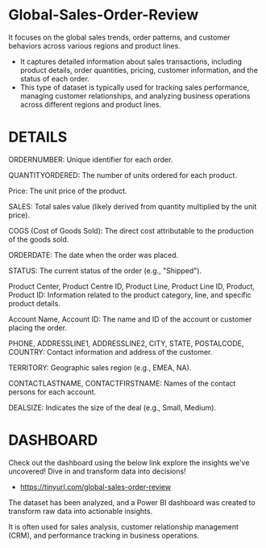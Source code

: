 # Global-Sales-Order-Review
It focuses on  the global sales trends, order patterns, and customer behaviors across various regions and product lines.

- It captures detailed information about sales transactions, including product details, order quantities, pricing, customer information, and the status of each order. 
- This type of dataset is typically used for tracking sales performance, managing customer relationships, and analyzing business operations across different regions and product lines.

# DETAILS

ORDERNUMBER: Unique identifier for each order.

QUANTITYORDERED: The number of units ordered for each product.

Price: The unit price of the product.

SALES: Total sales value (likely derived from quantity multiplied by the unit price).

COGS (Cost of Goods Sold): The direct cost attributable to the production of the goods sold.

ORDERDATE: The date when the order was placed.

STATUS: The current status of the order (e.g., "Shipped").

Product Center, Product Centre ID, Product Line, Product Line ID, Product, Product ID: Information related to the product category, line, and specific product details.

Account Name, Account ID: The name and ID of the account or customer placing the order.

PHONE, ADDRESSLINE1, ADDRESSLINE2, CITY, STATE, POSTALCODE, COUNTRY: Contact information and address of the customer.

TERRITORY: Geographic sales region (e.g., EMEA, NA).

CONTACTLASTNAME, CONTACTFIRSTNAME: Names of the contact persons for each account.

DEALSIZE: Indicates the size of the deal (e.g., Small, Medium).

# DASHBOARD
Check out the dashboard using the below link  explore the insights we've uncovered! Dive in and transform data into decisions!
 - https://tinyurl.com/global-sales-order-review

   
The dataset has been analyzed, and a Power BI dashboard was created to transform raw data into actionable insights.

It is often used for sales analysis, customer relationship management (CRM), and performance tracking in business operations.


